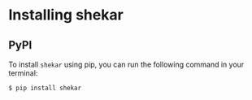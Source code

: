 # Installing shekar

## PyPI

To install `shekar` using pip, you can run the following command in your terminal:

```console
$ pip install shekar
```
 